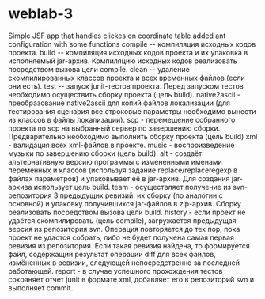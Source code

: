 # weblab-3
Simple JSF app that handles clickes on coordinate table
added ant configuration with some functions
    compile -- компиляция исходных кодов проекта.
    build -- компиляция исходных кодов проекта и их упаковка в исполняемый jar-архив. Компиляцию исходных кодов реализовать посредством вызова цели compile.
    clean -- удаление скомпилированных классов проекта и всех временных файлов (если они есть).
    test -- запуск junit-тестов проекта. Перед запуском тестов необходимо осуществить сборку проекта (цель build).
    native2ascii - преобразование native2ascii для копий файлов локализации (для тестирования сценария все строковые параметры необходимо вынести из классов в файлы локализации).
    scp - перемещение собранного проекта по scp на выбранный сервер по завершению сборки. Предварительно необходимо выполнить сборку проекта (цель build)
    xml - валидация всех xml-файлов в проекте.
    music - воспроизведение музыки по завершению сборки (цель build).
    alt - создаёт альтернативную версию программы с измененными именами переменных и классов (используя задание replace/replaceregexp в файлах параметров) и упаковывает её в jar-архив. Для создания jar-архива использует цель build.
    team - осуществляет получение из svn-репозитория 3 предыдущих ревизий, их сборку (по аналогии с основной) и упаковку получившихся jar-файлов в zip-архив. Сборку реализовать посредством вызова цели build.
    history - если проект не удаётся скомпилировать (цель compile), загружается предыдущая версия из репозитория svn. Операция повторяется до тех пор, пока проект не удастся собрать, либо не будет получена самая первая ревизия из репозитория. Если такая ревизия найдена, то формируется файл, содержащий результат операции diff для всех файлов, измёненных в ревизии, следующей непосредственно за последней работающей.
    report - в случае успешного прохождения тестов сохраняет отчет junit в формате xml, добавляет его в репозиторий svn и выполняет commit.
